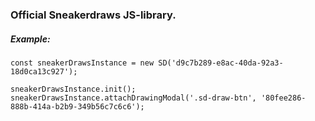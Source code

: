 ### Official Sneakerdraws JS-library.

##### Example:

```ecmascript 6
const sneakerDrawsInstance = new SD('d9c7b289-e8ac-40da-92a3-18d0ca13c927');

sneakerDrawsInstance.init();
sneakerDrawsInstance.attachDrawingModal('.sd-draw-btn', '80fee286-888b-414a-b2b9-349b56c7c6c6');
```
